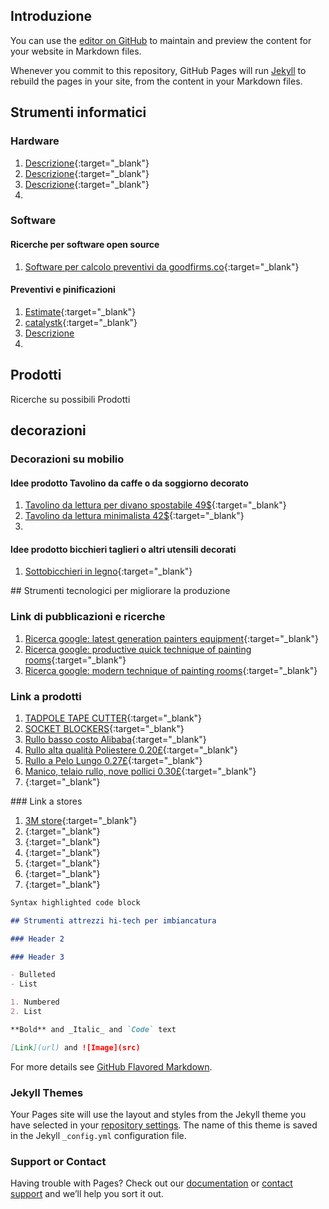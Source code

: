 ## Introduzione

You can use the [editor on GitHub](https://github.com/trendcolor/digitaltools/edit/master/index.md) to maintain and preview the content for your website in Markdown files.

Whenever you commit to this repository, GitHub Pages will run [Jekyll](https://jekyllrb.com/) to rebuild the pages in your site, from the content in your Markdown files.

## Strumenti informatici

### Hardware

1. [Descrizione](link){:target="_blank"}
2. [Descrizione](link){:target="_blank"}
3. [Descrizione](link){:target="_blank"}
4.

### Software

#### Ricerche per software open source

1. [Software per calcolo preventivi da goodfirms.co](https://www.goodfirms.co/blog/the-top-free-open-source-construction-estimating-software){:target="_blank"}

#### Preventivi e pinificazioni

1. [Estimate](https://estimate.wanhive.com/){:target="_blank"}
2. [catalystk](https://www.catalystk.com/open-source-construction-estimating-software){:target="_blank"}
3. [Descrizione](link)
4.

## Prodotti

Ricerche su possibili Prodotti


## decorazioni

### Decorazioni su mobilio

#### Idee prodotto Tavolino da caffe o da soggiorno decorato

1. [Tavolino da lettura per divano spostabile 49$](https://it.aliexpress.com/item/4000416129221.html?spm=a2g0o.productlist.0.0.73da6210T3r7XF&algo_pvid=dc72e413-8fa7-4293-b399-6a5bd384122c&algo_expid=dc72e413-8fa7-4293-b399-6a5bd384122c-27&btsid=0ab6f82315944022595121907e7b7e&ws_ab_test=searchweb0_0,searchweb201602_,searchweb201603_){:target="_blank"}
  2. [Tavolino da lettura minimalista 42$](https://it.aliexpress.com/item/4000618225235.html?spm=a2g0o.productlist.0.0.73da6210T3r7XF&algo_pvid=dc72e413-8fa7-4293-b399-6a5bd384122c&algo_expid=dc72e413-8fa7-4293-b399-6a5bd384122c-48&btsid=0ab6f82315944022595121907e7b7e&ws_ab_test=searchweb0_0,searchweb201602_,searchweb201603_){:target="_blank"}
2.

#### Idee prodotto bicchieri taglieri o altri utensili decorati

1. [Sottobicchieri in legno](https://it.aliexpress.com/item/4001097450694.html?spm=a2g0o.productlist.0.0.73da6210T3r7XF&algo_pvid=dc72e413-8fa7-4293-b399-6a5bd384122c&algo_expid=dc72e413-8fa7-4293-b399-6a5bd384122c-33&btsid=0ab6f82315944022595121907e7b7e&ws_ab_test=searchweb0_0,searchweb201602_,searchweb201603_){:target="_blank"}


## Strumenti tecnologici per migliorare la produzione

### Link di pubblicazioni e ricerche

1. [Ricerca google: latest generation painters equipment](https://www.google.com/search?sxsrf=ALeKk020JojO0FCvHPMIM6HIW1jnxj2aSA%3A1594402942912&ei=fqgIX6SfN5K4lwTJ9r-ADA&q=latest+generation+painters+equipment&oq=latest+generation+painters+equipment&gs_lcp=CgZwc3ktYWIQAzoHCCMQ6gIQJ1DRmAJY0ZgCYLWbAmgBcAB4AIABcogBcpIBAzAuMZgBAKABAaABAqoBB2d3cy13aXqwAQo&sclient=psy-ab&ved=0ahUKEwik1qnoncPqAhUS3IUKHUn7D8AQ4dUDCAw&uact=5){:target="_blank"}
2. [Ricerca google: productive quick technique of painting rooms](https://www.google.com/search?sxsrf=ALeKk01HMfl7g0NgvAKfbHJG4yfkljztnA%3A1594405208619&ei=WLEIX5yxJcamaI_DpvAN&q=productive+quick+technique+of+painting+rooms&oq=productive+quick+technique+of+painting+rooms&gs_lcp=CgZwc3ktYWIQAzoHCCMQsAMQJ1C8kAJYvLECYL-zAmgBcAB4AYABnQOIAZ0VkgEJMS45LjUuMC4xmAEAoAEBqgEHZ3dzLXdpeg&sclient=psy-ab&ved=0ahUKEwicvdmgpsPqAhVGExoKHY-hCd4Q4dUDCAw&uact=5){:target="_blank"}
3. [Ricerca google: modern technique of painting rooms](https://www.google.com/search?sxsrf=ALeKk035qMxb9qpjHmZMfAw3iYQheq9q1A%3A1594405144153&ei=GLEIX4H1CJ6GjLsPr-CY0A0&q=modern+technique+of+painting+rooms&oq=modern+techinch+of+painting+rooms&gs_lcp=CgZwc3ktYWIQAxgAMgcIIxCwAhAnUPoeWPoeYK0qaAFwAHgAgAFriAFrkgEDMC4xmAEAoAEBqgEHZ3dzLXdpeg&sclient=psy-ab){:target="_blank"}

### Link a prodotti

1. [TADPOLE TAPE CUTTER](https://store.theidahopainter.com/collections/accessories/products/tadpole-tape-cutter){:target="_blank"}
2. [SOCKET BLOCKERS](https://store.theidahopainter.com/collections/airless-sprayer-tools/products/socket-blockers){:target="_blank"}
3. [Rullo basso costo Alibaba](https://italian.alibaba.com/product-detail/factory-direct-supply-stick-frame-8mm-wire-microfiber-lint-free-paint-roller-brush-for-painter-tools-62462933021.html?spm=a2700.galleryofferlist.0.0.b9da6a324do5Q5&s=p){:target="_blank"}
4. [Rullo alta qualità Poliestere 0.20£](https://italian.alibaba.com/product-detail/high-quality-woven-polyester-single-blue-strip-nap-pile-length-paint-roller-cover-for-professional-painters-62083545864.html?spm=a2700.galleryofferlist.0.0.b9da6a324do5Q5){:target="_blank"}
5. [Rullo a Pelo Lungo 0.27£](https://italian.alibaba.com/product-detail/sooner-long-nap-paint-tool-heavy-duty-roller-cover-1-2-inch-dense-acrylic-with-less-dripping-and-spatter-refill-for-painting-62076645950.html?spm=a2700.md_it_IT.deiletai6.4.1b361bd0qxdiRe){:target="_blank"}
6. [Manico, telaio rullo, nove pollici 0.30£](https://italian.alibaba.com/product-detail/wholesale-hot-sale-plastic-handle-ande-metal-body-nine-inch-paint-roller-frame-62333340793.html?spm=a2700.md_it_IT.deiletai6.2.1b361bd0qxdiRe){:target="_blank"}
7. [](){:target="_blank"}

### Link a stores

1. [3M store](https://www.3m.com/3M/en_US/company-us/all-3m-products/~/All-3M-Products/Painting-Equipment-Supplies/?N=5002385+8711017+8711441+3294857497&rt=r3){:target="_blank"}
2. [](){:target="_blank"}
3. [](){:target="_blank"}
4. [](){:target="_blank"}
5. [](){:target="_blank"}
6. [](){:target="_blank"}
7. [](){:target="_blank"}


```markdown
Syntax highlighted code block

## Strumenti attrezzi hi-tech per imbiancatura

### Header 2

### Header 3

- Bulleted
- List

1. Numbered
2. List

**Bold** and _Italic_ and `Code` text

[Link](url) and ![Image](src)
```

For more details see [GitHub Flavored Markdown](https://guides.github.com/features/mastering-markdown/).

### Jekyll Themes

Your Pages site will use the layout and styles from the Jekyll theme you have selected in your [repository settings](https://github.com/trendcolor/digitaltools/settings). The name of this theme is saved in the Jekyll `_config.yml` configuration file.

### Support or Contact

Having trouble with Pages? Check out our [documentation](https://help.github.com/categories/github-pages-basics/) or [contact support](https://github.com/contact) and we’ll help you sort it out.
